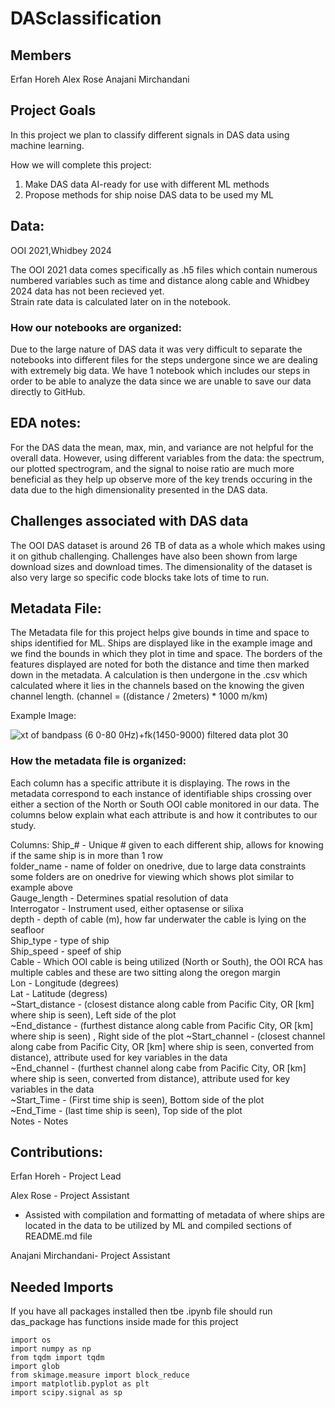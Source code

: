 # DASclassification

## Members
Erfan Horeh
Alex Rose
Anajani Mirchandani

## Project Goals
In this project we plan to classify different signals in DAS data using machine learning.

How we will complete this project:
1. Make DAS data AI-ready for use with different ML methods
2. Propose methods for ship noise DAS data to be used my ML

## Data:
OOI 2021,Whidbey 2024

The OOI 2021 data comes specifically as .h5 files which contain numerous numbered variables such as time and distance along cable and Whidbey 2024 data has not been recieved yet.  
Strain rate data is calculated later on in the notebook.

### How our notebooks are organized:  
Due to the large nature of DAS data it was very difficult to separate the notebooks into different files for the steps undergone since we are dealing with extremely big data. We have 1 notebook which includes our steps in order to be able to analyze the data since we are unable to save our data directly to GitHub.

## EDA notes:
For the DAS data the mean, max, min, and variance are not helpful for the overall data. However, using different variables from the data: the spectrum, our plotted spectrogram, and the signal to noise ratio are much more beneficial as they help up observe more of the key trends occuring in the data due to the high dimensionality presented in the DAS data.

## Challenges associated with DAS data
The OOI DAS dataset is around 26 TB of data as a whole which makes using it on github challenging. Challenges have also been shown from large download sizes and download times. The dimensionality of the dataset is also very large so specific code blocks take lots of time to run.

## Metadata File:
The Metadata file for this project helps give bounds in time and space to ships identified for ML. Ships are displayed like in the example image and we find the bounds in which they plot in time and space. The borders of the features displayed are noted for both the distance and time then marked down in the metadata. A calculation is then undergone in the .csv which calculated where it lies in the channels based on the knowing the given channel length. (channel = ((distance / 2meters) * 1000 m/km)

Example Image:  

![xt of bandpass (6 0-80 0Hz)+fk(1450-9000) filtered data plot 30](https://github.com/user-attachments/assets/05f9d48e-e94e-4960-96a0-0365b305878d)

### How the metadata file is organized:
Each column has a specific attribute it is displaying. The rows in the metadata correspond to each instance of identifiable ships crossing over either a section of the North or South OOI cable monitored in our data. The columns below explain what each attribute is and how it contributes to our study.

Columns:
Ship_# - Unique # given to each different ship, allows for knowing if the same ship is in more than 1 row   
folder_name - name of folder on onedrive, due to large data constraints some folders are on onedrive for viewing which shows plot similar to example above   
Gauge_length - Determines spatial resolution of data  
Interrogator - Instrument used, either optasense or silixa  
depth - depth of cable (m), how far underwater the cable is lying on the seafloor  
Ship_type - type of ship  
Ship_speed - speef of ship  
Cable - Which OOI cable is being utilized (North or South), the OOI RCA has multiple cables and these are two sitting along the oregon margin  
Lon	- Longitude (degrees)  
Lat	- Latitude (degress)  
~Start_distance - (closest distance along cable from Pacific City, OR [km] where ship is seen), Left side of the plot  
~End_distance - (furthest distance along cable from Pacific City, OR [km] where ship is seen) , Right side of the plot 
~Start_channel - (closest channel along cabe from Pacific City, OR [km] where ship is seen, converted from distance), attribute used for key variables in the data  
~End_channel - (furthest channel along cabe from Pacific City, OR [km] where ship is seen, converted from distance), attribute used for key variables in the data   
~Start_Time - (First time ship is seen), Bottom side of the plot  
~End_Time -	(last time ship is seen), Top side of the plot  
Notes - Notes  

## Contributions:
Erfan Horeh - Project Lead  

Alex Rose - Project Assistant  
- Assisted with compilation and formatting of metadata of where ships are located in the data to be utilized by ML and compiled sections of README.md file

Anajani Mirchandani- Project Assistant

## Needed Imports
If you have all packages installed then tbe .ipynb file should run das_package has functions inside made for this project

```
import os
import numpy as np
from tqdm import tqdm
import glob
from skimage.measure import block_reduce
import matplotlib.pyplot as plt
import scipy.signal as sp
```

